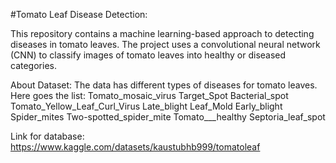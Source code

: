 #Tomato Leaf Disease Detection:

This repository contains a machine learning-based approach to detecting diseases in tomato leaves. The project uses a convolutional neural network (CNN) to classify images of tomato leaves into healthy or diseased categories.

About Dataset:
The data has different types of diseases for tomato leaves.
Here goes the list:
Tomato_mosaic_virus
Target_Spot
Bacterial_spot
Tomato_Yellow_Leaf_Curl_Virus
Late_blight
Leaf_Mold
Early_blight
Spider_mites Two-spotted_spider_mite
Tomato___healthy
Septoria_leaf_spot

Link for database: https://www.kaggle.com/datasets/kaustubhb999/tomatoleaf
